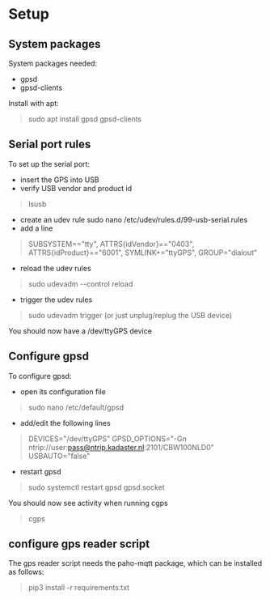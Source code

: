 
# Setup

## System packages
System packages needed:
* gpsd
* gpsd-clients

Install with apt:
> sudo apt install gpsd gpsd-clients

## Serial port rules
To set up the serial port:
* insert the GPS into USB
* verify USB vendor and product id
>  lsusb
* create an udev rule
  sudo nano /etc/udev/rules.d/99-usb-serial.rules
* add a line
> SUBSYSTEM=="tty", ATTRS{idVendor}=="0403", ATTRS{idProduct}=="6001", SYMLINK+="ttyGPS", GROUP="dialout"
* reload the udev rules
> sudo udevadm --control reload
* trigger the udev rules
> sudo udevadm trigger
(or just unplug/replug the USB device)

You should now have a /dev/ttyGPS device

## Configure gpsd
To configure gpsd:
* open its configuration file
>  sudo nano /etc/default/gpsd
* add/edit the following lines
>  DEVICES="/dev/ttyGPS"
>  GPSD_OPTIONS="-Gn ntrip://user:pass@ntrip.kadaster.nl:2101/CBW100NLD0"
>  USBAUTO="false"
* restart gpsd
>  sudo systemctl restart gpsd gpsd.socket

You should now see activity when running cgps
> cgps

## configure gps reader script
The gps reader script needs the paho-mqtt package, which can be installed as follows:
> pip3 install -r requirements.txt

